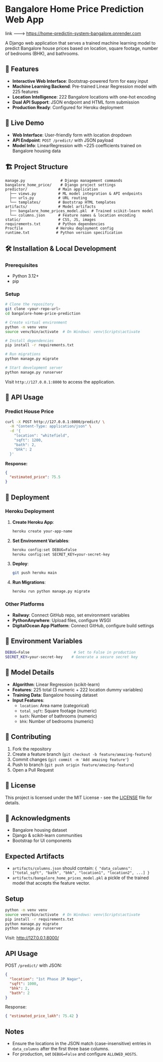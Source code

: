 # Bangalore Home Price Prediction Web App

link ---> https://home-predictin-system-bangalore.onrender.com

A Django web application that serves a trained machine learning model to predict Bangalore house prices based on location, square footage, number of bedrooms (BHK), and bathrooms.

## 🌟 Features
- **Interactive Web Interface**: Bootstrap-powered form for easy input
- **Machine Learning Backend**: Pre-trained Linear Regression model with 225 features
- **Location Intelligence**: 222 Bangalore locations with one-hot encoding
- **Dual API Support**: JSON endpoint and HTML form submission
- **Production Ready**: Configured for Heroku deployment

## 🚀 Live Demo
- **Web Interface**: User-friendly form with location dropdown
- **API Endpoint**: `POST /predict/` with JSON payload
- **Model Info**: LinearRegression with ~225 coefficients trained on Bangalore housing data

## 🏗️ Project Structure
```
manage.py                # Django management commands
bangalore_home_price/    # Django project settings
predictor/              # Main application
  ├── views.py          # ML model integration & API endpoints
  ├── urls.py           # URL routing
  └── templates/        # Bootstrap HTML templates
artifacts/              # Model artifacts
  ├── bangalore_home_prices_model.pkl  # Trained scikit-learn model
  └── columns.json      # Feature names & location encoding
static/                 # CSS, JS, images
requirements.txt        # Python dependencies
Procfile               # Heroku deployment config
runtime.txt            # Python version specification
```

## 🛠️ Installation & Local Development

### Prerequisites
- Python 3.12+
- pip

### Setup
```bash
# Clone the repository
git clone <your-repo-url>
cd bangalore-home-price-prediction

# Create virtual environment
python -m venv venv
source venv/bin/activate  # On Windows: venv\Scripts\activate

# Install dependencies
pip install -r requirements.txt

# Run migrations
python manage.py migrate

# Start development server
python manage.py runserver
```

Visit `http://127.0.0.1:8000` to access the application.

## 📡 API Usage

### Predict House Price
```bash
curl -X POST http://127.0.0.1:8000/predict/ \
  -H "Content-Type: application/json" \
  -d '{
    "location": "whitefield",
    "sqft": 1200,
    "bath": 2,
    "bhk": 2
  }'
```

**Response:**
```json
{
  "estimated_price": 75.5
}
```

## 🚀 Deployment

### Heroku Deployment
1. **Create Heroku App**:
   ```bash
   heroku create your-app-name
   ```

2. **Set Environment Variables**:
   ```bash
   heroku config:set DEBUG=False
   heroku config:set SECRET_KEY=your-secret-key
   ```

3. **Deploy**:
   ```bash
   git push heroku main
   ```

4. **Run Migrations**:
   ```bash
   heroku run python manage.py migrate
   ```

### Other Platforms
- **Railway**: Connect GitHub repo, set environment variables
- **PythonAnywhere**: Upload files, configure WSGI
- **DigitalOcean App Platform**: Connect GitHub, configure build settings

## 🔧 Environment Variables
```bash
DEBUG=False                    # Set to False in production
SECRET_KEY=your-secret-key    # Generate a secure secret key
```

## 🧠 Model Details
- **Algorithm**: Linear Regression (scikit-learn)
- **Features**: 225 total (3 numeric + 222 location dummy variables)
- **Training Data**: Bangalore housing dataset
- **Input Features**:
  - `location`: Area name (categorical)
  - `total_sqft`: Square footage (numeric)
  - `bath`: Number of bathrooms (numeric)
  - `bhk`: Number of bedrooms (numeric)

## 🤝 Contributing
1. Fork the repository
2. Create a feature branch (`git checkout -b feature/amazing-feature`)
3. Commit changes (`git commit -m 'Add amazing feature'`)
4. Push to branch (`git push origin feature/amazing-feature`)
5. Open a Pull Request

## 📄 License
This project is licensed under the MIT License - see the [LICENSE](LICENSE) file for details.

## 🙏 Acknowledgments
- Bangalore housing dataset
- Django & scikit-learn communities
- Bootstrap for UI components

## Expected Artifacts
- `artifacts/columns.json` should contain: `{ "data_columns": ["total_sqft", "bath", "bhk", "location1", "location2", ...] }`
- `artifacts/bangalore_home_prices_model.pkl` a pickle of the trained model that accepts the feature vector.

## Setup
```bash
python -m venv venv
source venv/bin/activate  # On Windows: venv\Scripts\activate
pip install -r requirements.txt
python manage.py migrate
python manage.py runserver
```
Visit: http://127.0.0.1:8000/

## API Usage
POST `/predict/` with JSON:
```json
{
  "location": "1st Phase JP Nagar",
  "sqft": 1000,
  "bhk": 2,
  "bath": 2
}
```
Response:
```json
{ "estimated_price_lakh": 75.42 }
```

## Notes
- Ensure the locations in the JSON match (case-insensitive) entries in `data_columns` after the first three base columns.
- For production, set `DEBUG=False` and configure `ALLOWED_HOSTS`.
